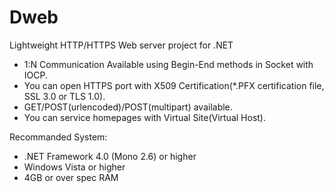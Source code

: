 Dweb
====

Lightweight HTTP/HTTPS Web server project for .NET

- 1:N Communication Available using Begin-End methods in Socket with IOCP.
- You can open HTTPS port with X509 Certification(*.PFX certification file, SSL 3.0 or TLS 1.0).
- GET/POST(urlencoded)/POST(multipart) available.
- You can service homepages with Virtual Site(Virtual Host).

Recommanded System:
- .NET Framework 4.0 (Mono 2.6) or higher
- Windows Vista or higher
- 4GB or over spec RAM